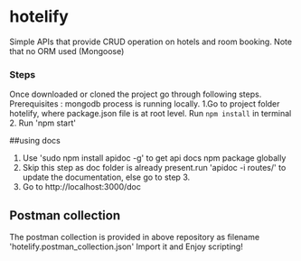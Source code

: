 # hotelify
Simple APIs that provide CRUD operation on hotels and room booking. Note that no ORM used (Mongoose)


### Steps
Once downloaded or cloned the project go through following steps.
Prerequisites : mongodb process is running locally.
1.Go to project folder hotelify, where package.json file is at root level. Run `npm install` in terminal  
2. Run 'npm start' 

##using docs
1. Use 'sudo npm install apidoc -g' to get api docs npm package globally
2. Skip this step as doc folder is already present.run 'apidoc -i routes/' to update the documentation, else go to step 3.
3. Go to http://localhost:3000/doc

## Postman collection 
The postman collection is provided in above repository as filename 'hotelify.postman_collection.json'
Import it and Enjoy scripting! 
